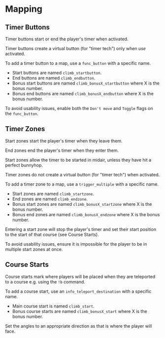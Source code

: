 # Mapping

## Timer Buttons

Timer buttons start or end the player's timer when activated.

Timer buttons create a virtual button (for "timer tech") only when *use* activated.

To add a timer button to a map, use a `func_button` with a specific name.

 * Start buttons are named `climb_startbutton`.
 * End buttons are named `climb_endbutton`.
 * Bonus start buttons are named `climb_bonusX_startbutton` where X is the bonus number.
 * Bonus end buttons are named `climb_bonusX_endbutton` where X is the bonus number.

To avoid usability issues, enable both the `Don't move` and `Toggle` flags on the `func_button`.

## Timer Zones

Start zones start the player's timer when they leave them.

End zones end the player's timer when they enter them.

Start zones allow the timer to be started in midair, unless they have hit a perfect bunnyhop.

Timer zones do not create a virtual button (for "timer tech") when activated.

To add a timer zone to a map, use a `trigger_multiple` with a specific name.

 * Start zones are named `climb_startzone`.
 * End zones are named `climb_endzone`.
 * Bonus start zones are named `climb_bonusX_startzone` where X is the bonus number.
 * Bonus end zones are named `climb_bonusX_endzone` where X is the bonus number.

Entering a start zone will stop the player's timer and set their start position to the start of that course (see Course Starts).

To avoid usability issues, ensure it is impossible for the player to be in multiple start zones at once.

## Course Starts

Course starts mark where players will be placed when they are teleported to a course e.g. using the `!b` command.

To add a course start, use an `info_teleport_destination` with a specific name.

 * Main course start is named `climb_start`.
 * Bonus course starts are named `climb_bonusX_start` where X is the bonus number.

Set the angles to an appropriate direction as that is where the player will face.